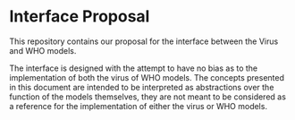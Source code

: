 # Interface Proposal

This repository contains our proposal for the interface between the Virus and WHO models.

The interface is designed with the attempt to have no bias as to the implementation of both the virus of WHO models. The concepts presented in this document are intended to be interpreted as abstractions over the function of the models themselves, they are not meant to be considered as a reference for the implementation of either the virus or WHO models.
